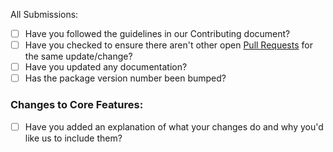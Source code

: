 All Submissions:

- [ ] Have you followed the guidelines in our Contributing document?
- [ ] Have you checked to ensure there aren't other open [Pull Requests](https://github.com/Fork-Git-It/AnnotatedJS/pulls) for the same update/change?
- [ ] Have you updated any documentation?
- [ ] Has the package version number been bumped?

### Changes to Core Features:

- [ ] Have you added an explanation of what your changes do and why you'd like us to include them?

